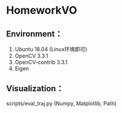 # HomeworkVO

## Environment：
1. Ubuntu 18.04 (Linux环境即可)
2. OpenCV 3.3.1
3. OpenCV-contrib 3.3.1
4. Eigen

## Visualization：
scripts/eval_traj.py (Numpy, Matplotlib, Path)
